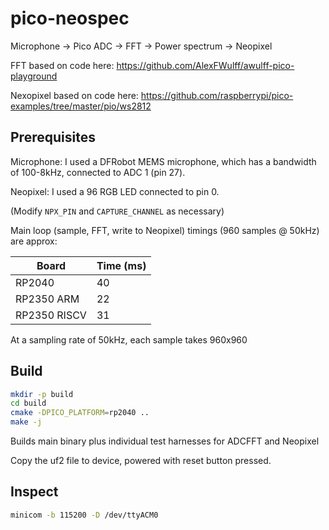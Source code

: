 # pico-neospec

Microphone -> Pico ADC -> FFT -> Power spectrum -> Neopixel

FFT based on code here: https://github.com/AlexFWulff/awulff-pico-playground

Nexopixel based on code here: https://github.com/raspberrypi/pico-examples/tree/master/pio/ws2812

## Prerequisites

Microphone: I used a DFRobot MEMS microphone, which has a bandwidth of 100-8kHz, connected to ADC 1 (pin 27).

Neopixel: I used a 96 RGB LED connected to pin 0.

(Modify `NPX_PIN` and `CAPTURE_CHANNEL` as necessary)

Main loop (sample, FFT, write to Neopixel) timings (960 samples @ 50kHz) are approx:

Board        | Time (ms)
-------------|-----
RP2040       | 40
RP2350 ARM   | 22
RP2350 RISCV | 31

At a sampling rate of 50kHz, each sample takes 960x960

## Build

```sh
mkdir -p build
cd build
cmake -DPICO_PLATFORM=rp2040 ..
make -j
```

Builds main binary plus individual test harnesses for ADCFFT and Neopixel

Copy the uf2 file to device, powered with reset button pressed.

## Inspect

```sh
minicom -b 115200 -D /dev/ttyACM0
```

